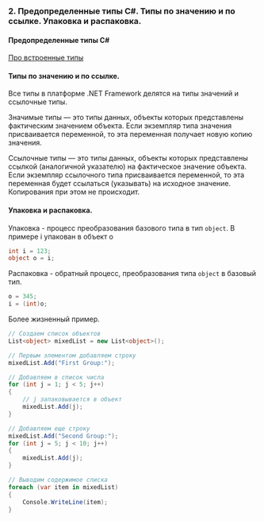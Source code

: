 ### 2. Предопределенные типы C#. Типы по значению и по ссылке. Упаковка и распаковка.
#### Предопределенные типы C#
[Про встроенные типы](https://msdn.microsoft.com/ru-ru/library/ya5y69ds.aspx)
#### Типы по значению и по ссылке.
Все типы в платформе .NET Framework делятся на типы значений и ссылочные типы.

Значимые типы — это типы данных, объекты которых представлены фактическим значением объекта. Если экземпляр типа значения присваивается переменной, то эта переменная получает новую копию значения.

Ссылочные типы — это типы данных, объекты которых представлены ссылкой (аналогичной указателю) на фактическое значение объекта. Если экземпляр ссылочного типа присваивается переменной, то эта переменная будет ссылаться (указывать) на исходное значение. Копирования при этом не происходит.

#### Упаковка и распаковка.
Упаковка - процесс преобразования базового типа в тип `object`. В примере i упакован в объект o
```csharp
int i = 123;
object o = i;  
```
Распаковка - обратный процесс, преобразования типа `object` в базовый тип.

```csharp
o = 345;
i = (int)o;
```

Более жизненный пример.

```csharp
// Создаем список объектов
List<object> mixedList = new List<object>();

// Первым элементом добавляем строку 
mixedList.Add("First Group:");

// Добавляем в список числа
for (int j = 1; j < 5; j++)
{
    // j запаковывается в объект
    mixedList.Add(j);
}

// Добавляем еще строку
mixedList.Add("Second Group:");
for (int j = 5; j < 10; j++)
{
    mixedList.Add(j);
}

// Выводим содержимое списка
foreach (var item in mixedList)
{
    Console.WriteLine(item);
}
```
